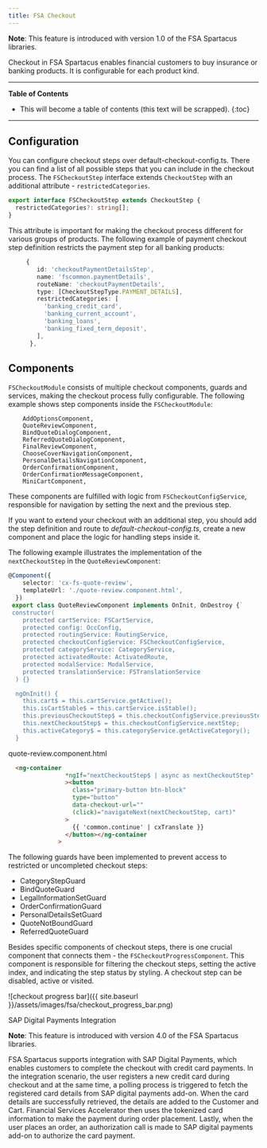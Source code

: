 ```yaml
---
title: FSA Checkout
---
```


**Note**: This feature is introduced with version 1.0 of the FSA Spartacus libraries.

Checkout in FSA Spartacus enables financial customers to buy insurance or banking products. It is configurable for each product kind.

***

**Table of Contents**

- This will become a table of contents (this text will be scrapped).
{:toc}

***

## Configuration

You can configure checkout steps over default-checkout-config.ts. There you can find a list of all possible steps that you can include in the checkout process.
The `FSCheckoutStep` interface extends `CheckoutStep` with an additional attribute - `restrictedCategories`.

```ts
export interface FSCheckoutStep extends CheckoutStep {
  restrictedCategories?: string[];
}
```

This attribute is important for making the checkout process different for various groups of products.
The following example of payment checkout step definition restricts the payment step for all banking products:

```ts
     {
        id: 'checkoutPaymentDetailsStep',
        name: 'fscommon.paymentDetails',
        routeName: 'checkoutPaymentDetails',
        type: [CheckoutStepType.PAYMENT_DETAILS],
        restrictedCategories: [
          'banking_credit_card',
          'banking_current_account',
          'banking_loans',
          'banking_fixed_term_deposit',
        ],
      },
```

## Components

`FSCheckoutModule` consists of multiple checkout components, guards and services, making the checkout process fully configurable.
The following example shows step components inside the `FSCheckoutModule`:

```plaintext
    AddOptionsComponent,
    QuoteReviewComponent,
    BindQuoteDialogComponent,
    ReferredQuoteDialogComponent,
    FinalReviewComponent,
    ChooseCoverNavigationComponent,
    PersonalDetailsNavigationComponent,
    OrderConfirmationComponent,
    OrderConfirmationMessageComponent,
    MiniCartComponent,
```

These components are fulfilled with logic from `FSCheckoutConfigService`, responsible for navigation by setting the next and the previous step.

If you want to extend your checkout with an additional step, you should add the step definition and route to *default-checkout-config.ts*, create a new component and place the logic for handling steps inside it.

The following example illustrates the implementation of the `nextCheckoutStep` in the `QuoteReviewComponent`:  

```ts
@Component({
    selector: 'cx-fs-quote-review',
    templateUrl: './quote-review.component.html',
  })
 export class QuoteReviewComponent implements OnInit, OnDestroy {`
 constructor(
    protected cartService: FSCartService,
    protected config: OccConfig,
    protected routingService: RoutingService,
    protected checkoutConfigService: FSCheckoutConfigService,
    protected categoryService: CategoryService,
    protected activatedRoute: ActivatedRoute,
    protected modalService: ModalService,
    protected translationService: FSTranslationService
  ) {}

  ngOnInit() {
    this.cart$ = this.cartService.getActive();
    this.isCartStable$ = this.cartService.isStable();
    this.previousCheckoutStep$ = this.checkoutConfigService.previousStep;
    this.nextCheckoutStep$ = this.checkoutConfigService.nextStep;
    this.activeCategory$ = this.categoryService.getActiveCategory();
  }
```

quote-review.component.html

```html
  <ng-container
                *ngIf="nextCheckoutStep$ | async as nextCheckoutStep"
                ><button
                  class="primary-button btn-block"
                  type="button"
                  data-checkout-url=""
                  (click)="navigateNext(nextCheckoutStep, cart)"
                >
                  {{ 'common.continue' | cxTranslate }}
                </button></ng-container
              >
```

The following guards have been implemented to prevent access to restricted or uncompleted checkout steps:

- CategoryStepGuard
- BindQuoteGuard
- LegalInformationSetGuard
- OrderConfirmationGuard
- PersonalDetailsSetGuard
- QuoteNotBoundGuard
- ReferredQuoteGuard

Besides specific components of checkout steps, there is one crucial component that connects them - the `FSCheckoutProgressComponent`. This component is responsible for filtering the checkout steps, setting the active index, and indicating the step status by styling. A checkout step can be disabled, active or visited.

![checkout progress bar]({{ site.baseurl }}/assets/images/fsa/checkout_progress_bar.png)

SAP Digital Payments Integration

**Note**: This feature is introduced with version 4.0 of the FSA Spartacus libraries.

FSA Spartacus supports integration with SAP Digital Payments, which enables customers to complete the checkout with credit card payments. 
In the integration scenario, the user registers a new credit card during checkout and at the same time, a polling process is triggered to fetch the registered card details from SAP digital payments add-on. When the card details are successfully retrieved, the details are added to the Customer and Cart. Financial Services Accelerator then uses the tokenized card information to make the payment during order placement. Lastly, when the user places an order, an authorization call is made to SAP digital payments add-on to authorize the card payment. 